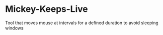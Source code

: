 # Mickey-Keeps-Live
Tool that moves mouse at intervals for a defined duration to avoid sleeping windows
